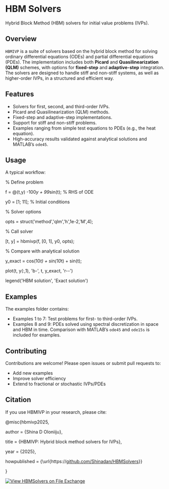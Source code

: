 # HBM Solvers

Hybrid Block Method (HBM) solvers for initial value problems (IVPs).

## Overview
`HBMIVP` is a suite of solvers based on the hybrid block method for solving ordinary differential equations (ODEs) and partial differential equations (PDEs). The implementation includes both **Picard** and **Quasilinearization (QLM)** schemes, with options for **fixed-step** and **adaptive-step** integration. The solvers are designed to handle stiff and non-stiff systems, as well as higher-order IVPs, in a structured and efficient way.

## Features
- Solvers for first, second, and third-order IVPs.
- Picard and Quasilinearization (QLM) methods.
- Fixed-step and adaptive-step implementations.
- Support for stiff and non-stiff problems.
- Examples ranging from simple test equations to PDEs (e.g., the heat equation).
- High-accuracy results validated against analytical solutions and MATLAB’s `ode45`.

## Usage
A typical workflow:

% Define problem

f = @(t,y) -100*y + 99*sin(t);     % RHS of ODE

y0 = [1; 11];                      % Initial conditions

% Solver options

opts = struct('method','qlm','h',1e-2,'M',4);

% Call solver

[t, y] = hbmivp(f, [0, 1], y0, opts);

% Compare with analytical solution

y_exact = cos(10*t) + sin(10*t) + sin(t);

plot(t, y(:,1), 'b-', t, y_exact, 'r--')

legend('HBM solution', 'Exact solution')

## Examples
The examples folder contains:
- Examples 1 to 7: Test problems for first- to third-order IVPs.
- Examples 8 and 9: PDEs solved using spectral discretization in space and HBM in time.
Comparison with MATLAB’s `ode45` and `ode15s` is included for examples.

## Contributing
Contributions are welcome! Please open issues or submit pull requests to:
- Add new examples
- Improve solver efficiency
- Extend to fractional or stochastic IVPs/PDEs

## Citation
If you use HBMIVP in your research, please cite:

@misc{hbmivp2025,
 
  author       = {Shina D Oloniiju},
  
  title        = {HBMIVP: Hybrid block method solvers for IVPs},
  
  year         = {2025},
  
  howpublished = {\url{https://[github.com/Shinadan/HBMSolvers](https://github.com/Shinadan/HBMSolvers)}}

}

[![View HBMSolvers on File Exchange](https://www.mathworks.com/matlabcentral/images/matlab-file-exchange.svg)](https://www.mathworks.com/matlabcentral/fileexchange/181819-hbmsolvers)
